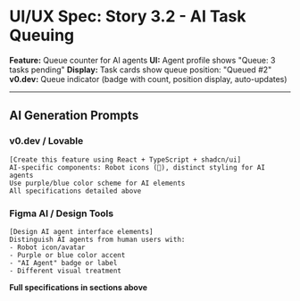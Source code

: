 # UI/UX Spec: Story 3.2 - AI Task Queuing
**Feature:** Queue counter for AI agents
**UI:** Agent profile shows "Queue: 3 tasks pending"
**Display:** Task cards show queue position: "Queued #2"
**v0.dev:** Queue indicator (badge with count, position display, auto-updates)

---

## AI Generation Prompts

### v0.dev / Lovable
```
[Create this feature using React + TypeScript + shadcn/ui]
AI-specific components: Robot icons (🤖), distinct styling for AI agents
Use purple/blue color scheme for AI elements
All specifications detailed above
```

### Figma AI / Design Tools
```
[Design AI agent interface elements]
Distinguish AI agents from human users with:
- Robot icon/avatar
- Purple or blue color accent
- "AI Agent" badge or label
- Different visual treatment
```

**Full specifications in sections above**
